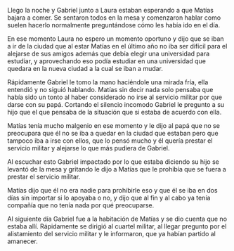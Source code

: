 Llego la noche y Gabriel junto a Laura estaban esperando a que Matías bajara a comer. Se sentaron
todos en la mesa y comenzaron hablar como suelen hacerlo normalmente preguntándose cómo les
había ido en el día.

En ese momento Laura no espero un momento oportuno y dijo que se iban a ir de la ciudad que al
estar Matías en el último año no iba ser difícil para el alejarse de sus amigos además que debía elegir
una universidad para estudiar, y aprovechando eso podía estudiar en una universidad que quedara
en la nueva ciudad a la cual se iban a mudar.

Rápidamente Gabriel le tomo la mano haciéndole una mirada fría, ella entendió y no siguió
hablando. Matías sin decir nada solo pensaba que había sido un tonto al haber considerado no irse
al servicio militar por que darse con su papá. Cortando el silencio incomodo Gabriel le pregunto a
su hijo que el que pensaba de la situación que si estaba de acuerdo con ella.

Matías tenía mucho malgenio en ese momento y le dijo al papá que no se preocupara que él no se
iba a quedar en la ciudad que estaban pero que tampoco iba a irse con ellos, que lo pensó mucho y
él quería prestar el servicio militar y alejarse lo que más pudiera de Gabriel.

Al escuchar esto Gabriel impactado por lo que estaba diciendo su hijo se levantó de la mesa y
gritando le dijo a Matías que le prohibía que se fuera a prestar el servicio militar.

Matías dijo que él no era nadie para prohibirle eso y que él se iba en dos días sin importar si lo
apoyaba o no, y dijo que al fin y al cabo ya tenía compañía que no tenía nada por qué preocuparse.

Al siguiente día Gabriel fue a la habitación de Matías y se dio cuenta que no estaba allí. Rápidamente
se dirigió al cuartel militar, al llegar pregunto por el alistamiento del servicio militar y le informaron, que ya habían partido al amanecer.